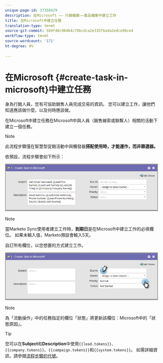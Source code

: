 ```yaml
---
unique-page-id: 37356429
description: 在Microsoft —— 行銷檔案——產品檔案中建立工作
title: 在Microsoft中建立任務
translation-type: tm+mt
source-git-commit: 5b9f48c98464c79bcdca2e335f6a4a2edce98ce4
workflow-type: tm+mt
source-wordcount: '171'
ht-degree: 0%

---
```



# 在Microsoft {#create-task-in-microsoft}中建立任務

身為行銷人員，您有可協助銷售人員完成交易的資訊。 您可以建立工作，讓他們知道應該做什麼，以及何時應該做。

在Microsoft中建立任務在Microsoft中與人員（銷售線索或聯繫人）相關的活動下建立一個任務。

>[!NOTE]
>
>此流程步驟僅在智慧型促銷活動中與觸發器&#x200B;**搭配使用時，才能運作，而非篩選器。**

依預設，流程步驟會如下所示：

![](assets/msd1.png)

>[!NOTE]
>
>當Marketo Sync使用者建立工作時，**到期日**&#x200B;是在Microsoft中建立工作的必填欄位。 如果未輸入值，Marketo預設會輸入5天。

自訂所有欄位，以您想要的方式建立工作。

![](assets/msd2.png)

>[!NOTE]
>
>為「流動操作」中的任務指定的欄位「狀態」將更新該欄位：Microsoft中的「狀態原因」。

>[!TIP]
>
>您可以在&#x200B;**Subject**&#x200B;和&#x200B;**Description**&#x200B;中使用`{{lead.tokens}}`、`{{company.tokens}}`、`{{campaign.tokens}}`和`{{system.tokens}}`。 如需詳細資訊，請參閱[流程步驟的代號](/help/marketo/product-docs/core-marketo-concepts/smart-campaigns/flow-actions/use-tokens-in-flow-steps.md)。
